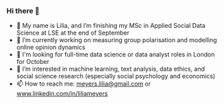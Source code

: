 ### Hi there 👋

- 🌱 My name is Lilia, and I’m finishing my MSc in Applied Social Data Science at LSE at the end of September
- 🔭 I’m currently working on measuring group polarisation and modelling online opinion dynamics
- 👀 I'm looking for full-time data science or data analyst roles in London for October 
- 💬 I’m interested in machine learning, text analysis, data ethics, and social science research (especially social psychology and economics)
- 📫 How to reach me: meyers.lilia@gmail.com or www.linkedin.com/in/liliameyers
<!--
**liliameyers/liliameyers** is a ✨ _special_ ✨ repository because its `README.md` (this file) appears on your GitHub profile.
-->
